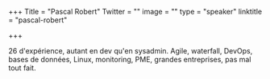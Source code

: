 +++ Title = "Pascal Robert" Twitter = "" image = "" type = "speaker" linktitle = "pascal-robert"

+++

26 d'expérience, autant en dev qu'en sysadmin. Agile, waterfall, DevOps, bases de données, Linux, monitoring, PME, grandes entreprises, pas mal tout fait.